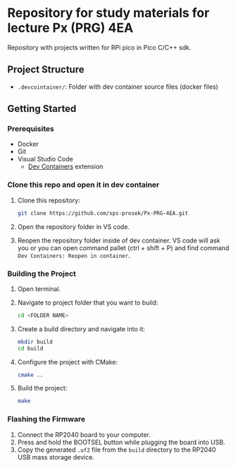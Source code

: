 # Repository for study materials for lecture Px (PRG) 4EA

Repository with projects written for RPi pico in Pico C/C++ sdk.

## Project Structure

- `.devcointainer/`: Folder with dev container source files (docker files)

## Getting Started

### Prerequisites

- Docker
- Git
- Visual Studio Code
  - [Dev Containers](https://marketplace.visualstudio.com/items?itemName=ms-vscode-remote.remote-containers) extension

### Clone this repo and open it in dev container

1. Clone this repository:

   ```sh
   git clone https://github.com/sps-prosek/Px-PRG-4EA.git
   ```

2. Open the repository folder in VS code.

3. Reopen the repository folder inside of dev container. VS code will ask you or you can open command pallet (ctrl + shift + P) and find command `Dev Containers: Reopen in container`.

### Building the Project

1. Open terminal.

2. Navigate to project folder that you want to build:

   ```sh
   cd <FOLDER NAME>
   ```

3. Create a build directory and navigate into it:

   ```sh
   mkdir build
   cd build
   ```

4. Configure the project with CMake:

   ```sh
   cmake ..
   ```

5. Build the project:
   ```sh
   make
   ```

### Flashing the Firmware

1. Connect the RP2040 board to your computer.
2. Press and hold the BOOTSEL button while plugging the board into USB.
3. Copy the generated `.uf2` file from the `build` directory to the RP2040 USB mass storage device.
